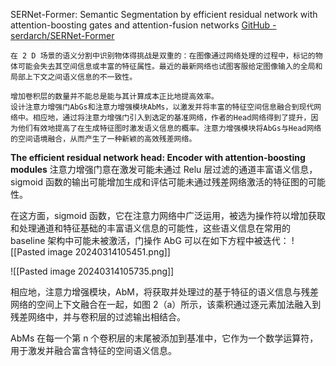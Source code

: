 SERNet-Former: Semantic Segmentation by efficient residual network with attention-boosting gates and attention-fusion networks
[GitHub - serdarch/SERNet-Former](https://github.com/serdarch/SERNet-Former/tree/main)

	在 2 D 场景的语义分割中识别物体得挑战是双重的：在图像通过网络处理的过程中，标记的物体可能会失去其空间信息或丰富的特征属性。最近的最新网络也试图客服给定图像输入的全局和局部上下文之间语义信息的不一致性。
	
	增加卷积层的数量并不能总是能与其计算成本正比地提高效率。
	设计注意力增强门AbGs和注意力增强模块AbMs，以激发并将丰富的特征空间信息融合到现代网络中。相应地，通过将注意力增强门引入到选定的基准网络，作者的Head网络得到了提升，因为他们有效地提高了在生成特征图时激发语义信息的概率。注意力增强模块将AbGs与Head网络的空间语境融合，从而产生了一种新颖的高效残差网络。

**The efficient residual network head: Encoder with attention-boosting modules**
注意力增强门意在激发可能未通过 Relu 层过滤的通道丰富语义信息，sigmoid 函数的输出可能增加生成和评估可能未通过残差网络激活的特征图的可能性。

在这方面，sigmoid 函数，它在注意力网络中广泛运用，被选为操作符以增加获取和处理通道和特征基础的丰富语义信息的可能性，这些语义信息在常用的 baseline 架构中可能未被激活，门操作 AbG 可以在如下方程中被迭代：
![[Pasted image 20240314105451.png]]


![[Pasted image 20240314105735.png]]

相应地，注意力增强模块，AbM，将获取并处理过的基于特征的语义信息与残差网络的空间上下文融合在一起，如图 2（a）所示，该乘积通过逐元素加法融入到残差网络中，并与卷积层的过滤输出相结合。

AbMs 在每一个第 n 个卷积层的末尾被添加到基准中，它作为一个数学运算符，用于激发并融合富含特征的空间语义信息。
